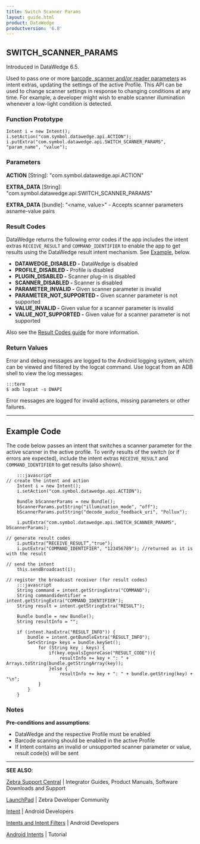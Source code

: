 ```yaml
---
title: Switch Scanner Params
layout: guide.html
product: DataWedge
productversion: '6.8'
---
```


## SWITCH_SCANNER_PARAMS

Introduced in DataWedge 6.5. 

Used to pass one or more [barcode, scanner and/or reader parameters](../../input/barcode/#decoderselection) as intent extras, updating the settings of the active Profile. This API can be used to change scanner settings in response to changing conditions at any time. For example, a developer might wish to enable scanner illumination whenever a low-light condition is detected. 

### Function Prototype

	Intent i = new Intent();
	i.setAction("com.symbol.datawedge.api.ACTION");
	i.putExtra("com.symbol.datawedge.api.SWITCH_SCANNER_PARAMS", "param_name", "value");

### Parameters
**ACTION** [String]: "com.symbol.datawedge.api.ACTION"

**EXTRA_DATA** [String]: "com.symbol.datawedge.api.SWITCH_SCANNER_PARAMS"

**EXTRA_DATA** [bundle]: "&lt;name, value&gt;" - Accepts scanner parameters asname-value pairs

### Result Codes

DataWedge returns the following error codes if the app includes the intent extras `RECEIVE_RESULT` and `COMMAND_IDENTIFIER` to enable the app to get results using the DataWedge result intent mechanism. See [Example](#example), below. 

* **DATAWEDGE_DISABLED -** DataWedge is disabled
* **PROFILE_DISABLED -** Profile is disabled
* **PLUGIN_DISABLED -** Scanner plug-in is disabled
* **SCANNER_DISABLED -** Scanner is disabled
* **PARAMETER_INVALID -** Given scanner parameter is invalid
* **PARAMETER_NOT_SUPPORTED -** Given scanner parameter is not supported
* **VALUE_INVALID -** Given value for a scanner parameter is invalid
* **VALUE_NOT_SUPPORTED -** Given value for a scanner parameter is not supported

Also see the [Result Codes guide](../resultinfo) for more information.  

### Return Values

Error and debug messages are logged to the Android logging system, which can be viewed and filtered by the logcat command. Use logcat from an ADB shell to view the log messages:

	:::term
	$ adb logcat -s DWAPI

Error messages are logged for invalid actions, missing parameters or other failures.

-----

## Example Code

The code below passes an intent that switches a scanner parameter for the active scanner in the active profile. To verify results of the switch (or if errors are expected), include the intent extras `RECEIVE_RESULT` and `COMMAND_IDENTIFIER` to get results (also shown).

		:::javascript
	// create the intent and action
		Intent i = new Intent();
		i.setAction("com.symbol.datawedge.api.ACTION");

		Bundle bScannerParams = new Bundle();
		bScannerParams.putString("illumination_mode", "off");
		bScannerParams.putString("decode_audio_feedback_uri", "Pollux");

		i.putExtra("com.symbol.datawedge.api.SWITCH_SCANNER_PARAMS", bScannerParams);

	// generate result codes
		i.putExtra(“RECEIVE_RESULT”,"true");
		i.putExtra("COMMAND_IDENTIFIER", "123456789"); //returned as it is with the result

	// send the intent
		this.sendBroadcast(i);

	// register the broadcast receiver (for result codes)
		:::javascript
		String command = intent.getStringExtra("COMMAND");
		String commandidentifier = intent.getStringExtra("COMMAND_IDENTIFIER");
		String result = intent.getStringExtra("RESULT");

		Bundle bundle = new Bundle();
		String resultInfo = "";

		if (intent.hasExtra("RESULT_INFO")) {
			bundle = intent.getBundleExtra("RESULT_INFO");
			Set<String> keys = bundle.keySet();
			    for (String key : keys) {
			        if(key.equalsIgnoreCase("RESULT_CODE")){
			            resultInfo += key + ": " + Arrays.toString(bundle.getStringArray(key));
			        }else {
			            resultInfo += key + ": " + bundle.getString(key) + "\n";
		        }
		    }
		}

### Notes

**Pre-conditions and assumptions**:

* DataWedge and the respective Profile must be enabled
* Barcode scanning should be enabled in the active Profile
* If Intent contains an invalid or unsupported scanner parameter or value, result code(s) will be sent

-----

**SEE ALSO**:

[Zebra Support Central](https://www.zebra.com/us/en/support-downloads.html) | Integrator Guides, Product Manuals, Software Downloads and Support

[LaunchPad](https://developer.zebra.com/welcome) | Zebra Developer Community

[Intent](https://developer.android.com/reference/android/content/Intent.html) | Android Developers

[Intents and Intent Filters](http://developer.android.com/guide/components/intents-filters.html) | Android Developers

[Android Intents](http://www.vogella.com/tutorials/AndroidIntent/article.html) | Tutorial
